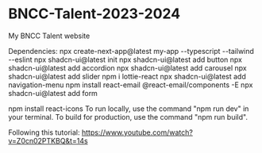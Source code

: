 # BNCC-Talent-2023-2024

My BNCC Talent website

Dependencies:
npx create-next-app@latest my-app --typescript --tailwind --eslint
npx shadcn-ui@latest init
npx shadcn-ui@latest add button
npx shadcn-ui@latest add accordion
npx shadcn-ui@latest add carousel
npx shadcn-ui@latest add slider
npm i lottie-react
npx shadcn-ui@latest add navigation-menu
npm install react-email @react-email/components -E
npx shadcn-ui@latest add form

npm install react-icons
To run locally, use the command "npm run dev" in your terminal. To build for production, use the command "npm run build".

Following this tutorial:
https://www.youtube.com/watch?v=Z0cn02PTKBQ&t=14s
